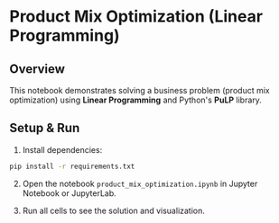 # Product Mix Optimization (Linear Programming)

## Overview
This notebook demonstrates solving a business problem (product mix optimization) using **Linear Programming** and Python's **PuLP** library.

## Setup & Run
1. Install dependencies:
```bash
pip install -r requirements.txt
```

2. Open the notebook `product_mix_optimization.ipynb` in Jupyter Notebook or JupyterLab.

3. Run all cells to see the solution and visualization.
